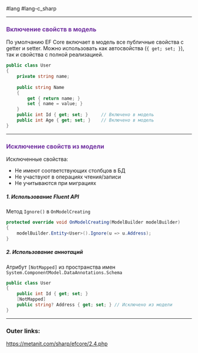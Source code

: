#lang #lang-c_sharp 

---
### <font color="#7030a0">Включение свойств в модель</font>

По умолчанию EF Core включает в модель все публичные свойства с getter и setter.
Можно использовать как автосвойства (`{ get; set; }`), так и свойства с полной реализацией.

```csharp
public class User
{
    private string name;
    
    public string Name
    {
        get { return name; }
        set { name = value; }
    }
	public int Id { get; set; }     // Включено в модель
    public int Age { get; set; }    // Включено в модель
}
```

---
### <font color="#7030a0">Исключение свойств из модели</font>

Исключенные свойства:
  - Не имеют соответствующих столбцов в БД
  - Не участвуют в операциях чтения/записи
  - Не учитываются при миграциях

##### 1. Использование Fluent API
Метод `Ignore()` в `OnModelCreating`
```csharp
protected override void OnModelCreating(ModelBuilder modelBuilder)
{
    modelBuilder.Entity<User>().Ignore(u => u.Address);
}
```

##### 2. Использование аннотаций
Атрибут `[NotMapped]` из пространства имен `System.ComponentModel.DataAnnotations.Schema`
```csharp
public class User
{
    public int Id { get; set; }
    [NotMapped]
    public string? Address { get; set; } // Исключено из модели
}
```

---
### Outer links:
https://metanit.com/sharp/efcore/2.4.php